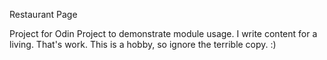 Restaurant Page

Project for Odin Project to demonstrate module usage. I write content for a living. That's work. This is a hobby, so ignore the terrible copy. :)

